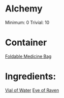 <!-- TITLE: Raven Eye Poison -->
<!-- SUBTITLE: A deadly poison made from the eye of a raven -->

# Alchemy
Minimum: 0
Trivial: 10


# Container
[Foldable Medicine Bag](foldable-medicine-bag)

# Ingredients:
[Vial of Water](vial-of-water)
[Eye of Raven](eye-of-raven)